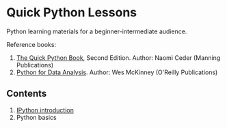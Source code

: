 Quick Python Lessons
=====================

Python learning materials for a beginner-intermediate audience.

Reference books:

1. [The Quick Python Book](http://amzn.to/1yVvghu), Second Edition. Author: Naomi Ceder (Manning Publications)
2. [Python for Data Analysis](http://amzn.to/1yVv4ip). Author: Wes McKinney (O'Reilly Publications)

Contents
---

1. [IPython introduction](http://nbviewer.ipython.org/github/nvenkataraman1/quick-python-lessons/blob/master/notebooks/IPythonBasics.ipynb)
2. Python basics

